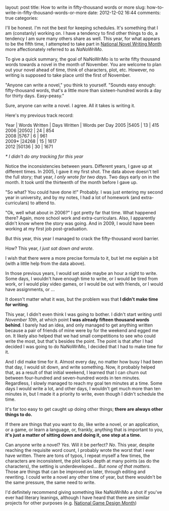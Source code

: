 layout: post
title: How to write in fifty-thousand words or more
slug: how-to-write-in-fifty-thousand-words-or-more
date: 2012-12-02 16:44
comments: true
categories: 

I'll be honest. I'm not the best for keeping schedules. It's something that I am (constanly) working on. I have a tendency to find other things to do, a tendency I am sure many others share as well. This year, for what appears to be the fifth time, I attempted to take part in [National Novel Writing Month][NaNoWriMo] more affectionately referred to as *NaNoWriMo*.

To give a quick summary, the goal of NaNoWriMo is to write fifty thousand words towards a novel in the month of November. You are welcome to plan out your novel ahead of time, think of characters, plot, etc. However, no writing is supposed to take place until the first of November.

"Anyone can write a novel," you think to yourself. "Sounds easy enough: fifty-thousand words, that's a little more than sixteen-hundred words a day for thirty days. Easy-peasy."

Sure, anyone can write a novel. I agree. All it takes is writing it.

Here's my previous track record:

 Year | Words Written | Days Written | Words per Day
2005  |5405           | 13           | 415          
2006  |20502          | 24           | 854          
2008  |5767           | 6            | 961          
2009* |24268          | 15           | 1617         
2012  |50136          | 30           | 1671         

*\* I didn't do any tracking for this year*

Notice the inconsistencies between years. Different years, I gave up at different times. In 2005, I gave it my first shot. The data above doesn't tell the full story; that year, *I only wrote for two days*. Two days early on in the month. It took until the thirteenth of the month before I gave up.

"So what? You could have done it!" Probably. I was just entering my second year in university, and by my notes, I had a lot of homework (and extra-curriculars) to attend to.

"Ok, well what about in 2006?" I got pretty far that time. What happened there? Again, more school work and extra-curriculars. Also, I apparently didn't know where the story was going. And in 2009, I would have been working at my first job post-graduation.

But this year, this year I managed to crack the fifty-thousand word barrier.

How? This year, *I just sat down and wrote*.

I wish that there were a more precise formula to it, but let me explain a bit (with a little help from the data above).

In those previous years, I would set aside maybe an hour a night to write. Some days, I wouldn't have enough time to write, or I would be tired from work, or I would play video games, or I would be out with friends, or I would have assignments, or ...

It doesn't matter what it was, but the problem was that **I didn't make time for writing**.

This year, I didn't even think I was going to bother. I didn't start writing until *November 10th*, at which point **I was already fifteen thousand words behind**. I barely had an idea, and only managed to get anything written because a pair of friends of mine were by for the weekend and egged me on. It likely also helped that we had small competitions to see who could write the most, but that's besides the point. The point is that after I had decided I was going to do NaNoWriMo, I decided that I had to make time for it.

And I did make time for it. Almost every day, no matter how busy I had been that day, I would sit down, and write something. Now, it probably helped that, as a result of that initial weekend, I learned that I can churn out between four-hundred and seven-hundred words in ten minutes. Regardless, I slowly managed to reach my goal ten minutes at a time. Some days I would write a lot, and other days, I wouldn't get much more than ten minutes in, but I made it a priority to write, even though I didn't schedule the time.

It's far too easy to get caught up doing other things; **there are always other things to do.**

If there are things that you want to do, like write a novel, or an application, or a game, or learn a language, or, frankly, anything that is important to you, **it's just a matter of sitting down and doing it, one step at a time.**

Can anyone write a novel? *Yes.* Will it be perfect? *No*. This year, despite reaching the requisite word count, I probably wrote the worst that I ever have written. There are tons of typos, I repeat myself a few times, the characters are inconsistent, the plot lacks depth at many points (as do the characters), the setting is underdeveloped... *But none of that matters*. Those are things that can be improved on later, through editing and rewriting. I could write a novel any other time of year, but there wouldn't be the same pressure, the same need to write.

I'd definitely recommend giving something like NaNoWriMo a shot if you've ever had literary leanings, although I have heard that there are similar projects for other purposes (e.g. [National Game Design Month][NaGaDeMon])

[NaNoWriMo]: http://nanowrimo.org/
[NaGaDeMon]: http://nagademon.com/
